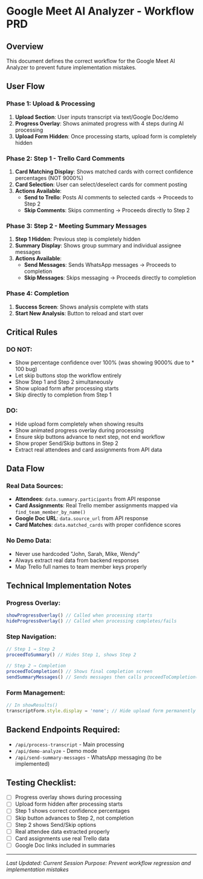 # Google Meet AI Analyzer - Workflow PRD

## Overview
This document defines the correct workflow for the Google Meet AI Analyzer to prevent future implementation mistakes.

## User Flow

### Phase 1: Upload & Processing
1. **Upload Section**: User inputs transcript via text/Google Doc/demo
2. **Progress Overlay**: Shows animated progress with 4 steps during AI processing
3. **Upload Form Hidden**: Once processing starts, upload form is completely hidden

### Phase 2: Step 1 - Trello Card Comments  
1. **Card Matching Display**: Shows matched cards with correct confidence percentages (NOT 9000%)
2. **Card Selection**: User can select/deselect cards for comment posting
3. **Actions Available**:
   - **Send to Trello**: Posts AI comments to selected cards → Proceeds to Step 2
   - **Skip Comments**: Skips commenting → Proceeds directly to Step 2

### Phase 3: Step 2 - Meeting Summary Messages
1. **Step 1 Hidden**: Previous step is completely hidden
2. **Summary Display**: Shows group summary and individual assignee messages
3. **Actions Available**:
   - **Send Messages**: Sends WhatsApp messages → Proceeds to completion
   - **Skip Messages**: Skips messaging → Proceeds directly to completion

### Phase 4: Completion
1. **Success Screen**: Shows analysis complete with stats
2. **Start New Analysis**: Button to reload and start over

## Critical Rules

### DO NOT:
- Show percentage confidence over 100% (was showing 9000% due to * 100 bug)
- Let skip buttons stop the workflow entirely 
- Show Step 1 and Step 2 simultaneously
- Show upload form after processing starts
- Skip directly to completion from Step 1

### DO:
- Hide upload form completely when showing results
- Show animated progress overlay during processing
- Ensure skip buttons advance to next step, not end workflow
- Show proper Send/Skip buttons in Step 2
- Extract real attendees and card assignments from API data

## Data Flow

### Real Data Sources:
- **Attendees**: `data.summary.participants` from API response
- **Card Assignments**: Real Trello member assignments mapped via `find_team_member_by_name()`
- **Google Doc URL**: `data.source_url` from API response
- **Card Matches**: `data.matched_cards` with proper confidence scores

### No Demo Data:
- Never use hardcoded "John, Sarah, Mike, Wendy" 
- Always extract real data from backend responses
- Map Trello full names to team member keys properly

## Technical Implementation Notes

### Progress Overlay:
```javascript
showProgressOverlay() // Called when processing starts
hideProgressOverlay() // Called when processing completes/fails
```

### Step Navigation:
```javascript
// Step 1 → Step 2
proceedToSummary() // Hides Step 1, shows Step 2

// Step 2 → Completion  
proceedToCompletion() // Shows final completion screen
sendSummaryMessages() // Sends messages then calls proceedToCompletion()
```

### Form Management:
```javascript
// In showResults()
transcriptForm.style.display = 'none'; // Hide upload form permanently
```

## Backend Endpoints Required:
- `/api/process-transcript` - Main processing
- `/api/demo-analyze` - Demo mode
- `/api/send-summary-messages` - WhatsApp messaging (to be implemented)

## Testing Checklist:
- [ ] Progress overlay shows during processing
- [ ] Upload form hidden after processing starts  
- [ ] Step 1 shows correct confidence percentages
- [ ] Skip button advances to Step 2, not completion
- [ ] Step 2 shows Send/Skip options
- [ ] Real attendee data extracted properly
- [ ] Card assignments use real Trello data
- [ ] Google Doc links included in summaries

---
*Last Updated: Current Session*
*Purpose: Prevent workflow regression and implementation mistakes*